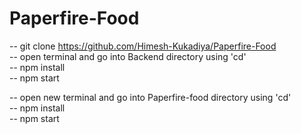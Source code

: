 # Paperfire-Food
-- git clone https://github.com/Himesh-Kukadiya/Paperfire-Food <br>
-- open terminal and go into Backend directory using 'cd' <br>
-- npm install <br>
-- npm start <br>

-- open new terminal and go into Paperfire-food directory using 'cd' <br>
-- npm install <br>
-- npm start <br>
